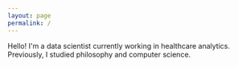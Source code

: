```yaml
---
layout: page
permalink: /
---
```


Hello! I'm a data scientist currently working in healthcare analytics. Previously, I studied philosophy and computer science.
